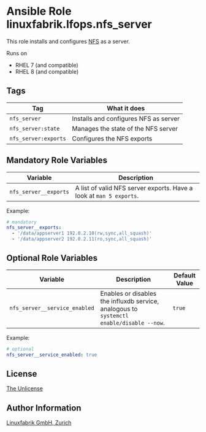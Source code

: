 # Ansible Role linuxfabrik.lfops.nfs_server

This role installs and configures [NFS](http://linux-nfs.org/) as a server.

Runs on

* RHEL 7 (and compatible)
* RHEL 8 (and compatible)


## Tags

| Tag                  | What it does                           |
| ---                  | ------------                           |
| `nfs_server`         | Installs and configures NFS  as server |
| `nfs_server:state`   | Manages the state of the NFS server    |
| `nfs_server:exports` | Configures the NFS exports             |


## Mandatory Role Variables

| Variable              | Description                                                         |
| --------              | -----------                                                         |
| `nfs_server__exports` | A list of valid NFS server exports. Have a look at `man 5 exports`. |

Example:
```yaml
# mandatory
nfs_server__exports:
  - '/data/appserver1 192.0.2.10(rw,sync,all_squash)'
  - '/data/appserver2 192.0.2.11(ro,sync,all_squash)'
```


## Optional Role Variables

| Variable | Description | Default Value |
| -------- | ----------- | ------------- |
| `nfs_server__service_enabled` | Enables or disables the influxdb service, analogous to `systemctl enable/disable --now`. | `true` |

Example:
```yaml
# optional
nfs_server__service_enabled: true
```


## License

[The Unlicense](https://unlicense.org/)


## Author Information

[Linuxfabrik GmbH, Zurich](https://www.linuxfabrik.ch)
